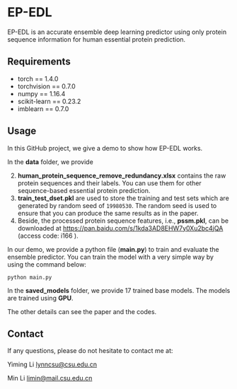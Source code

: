 # EP-EDL
EP-EDL is an accurate ensemble deep learning predictor using only protein sequence information for human essential protein prediction.

## Requirements
- torch == 1.4.0 
- torchvision == 0.7.0 
- numpy == 1.16.4
- scikit-learn == 0.23.2
- imblearn == 0.7.0

## Usage
In this GitHub project, we give a demo to show how EP-EDL works. 

In the **data** folder, we provide 

2.  **human_protein_sequence_remove_redundancy.xlsx** contains the raw protein sequences and their labels. You can use them for other sequence-based essential protein prediction.
3. **train_test_dset.pkl** are used to store the training and test sets which are generated by random seed of `19980530`. The random seed is used to ensure that you can produce the same results as in the paper.
3. Beside, the processed protein sequence features, i.e., **pssm.pkl**, can be downloaded at  https://pan.baidu.com/s/1kda3AD8EHW7y0Xu2bc4jQA (access code: i166 ).

In our demo, we provide a python file (**main.py**) to train and evaluate the ensemble predictor. You can train the model with a very simple way by using the command below:

```
python main.py
```

In the **saved_models** folder, we provide 17 trained base models. The models are trained using **GPU**.

The other details can see the paper and the codes.

## Contact
If any questions, please do not hesitate to contact me at:

Yiming Li   lynncsu@csu.edu.cn  

Min Li     limin@mail.csu.edu.cn